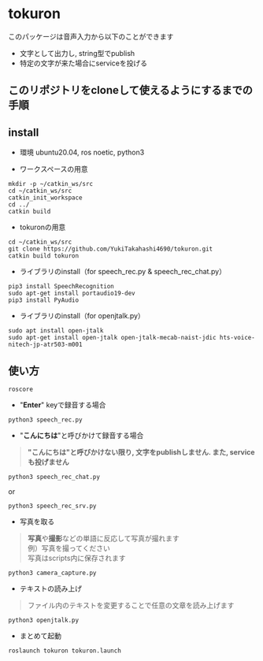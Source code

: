 # tokuron  
このパッケージは音声入力から以下のことができます  
- 文字として出力し, string型でpublish
- 特定の文字が来た場合にserviceを投げる  

## このリポジトリをcloneして使えるようにするまでの手順  

## install
* 環境 ubuntu20.04, ros noetic, python3  

* ワークスペースの用意
```
mkdir -p ~/catkin_ws/src
cd ~/catkin_ws/src
catkin_init_workspace
cd ../
catkin build
```
* tokuronの用意
```
cd ~/catkin_ws/src
git clone https://github.com/YukiTakahashi4690/tokuron.git
catkin build tokuron
```
* ライブラリのinstall（for speech_rec.py & speech_rec_chat.py）  
```
pip3 install SpeechRecognition
sudo apt-get install portaudio19-dev  
pip3 install PyAudio  
```
* ライブラリのinstall（for openjtalk.py）
```
sudo apt install open-jtalk
sudo apt-get install open-jtalk open-jtalk-mecab-naist-jdic hts-voice-nitech-jp-atr503-m001
```
## 使い方  
```  
roscore  
```  
- "**Enter**" keyで録音する場合
```
python3 speech_rec.py
```
- "**こんにちは**"と呼びかけて録音する場合  
> **"こんにちは"と呼びかけない限り, 文字をpublishしません. また, serviceも投げません**  
```  
python3 speech_rec_chat.py
```
or  
```
python3 speech_rec_srv.py
```
- 写真を取る
> **写真**や**撮影**などの単語に反応して写真が撮れます  
> 例）写真を撮ってください  
> 写真はscripts内に保存されます
```
python3 camera_capture.py  
```
- テキストの読み上げ
> ファイル内のテキストを変更することで任意の文章を読み上げます
```
python3 openjtalk.py
```
- まとめて起動
```
roslaunch tokuron tokuron.launch
```  
